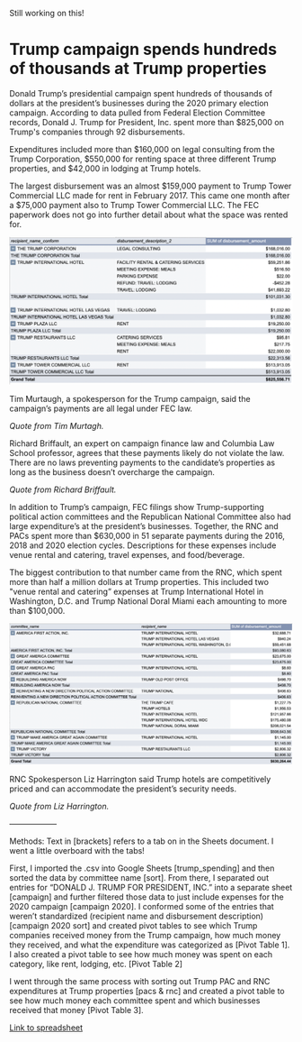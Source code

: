 Still working on this!
# Trump campaign spends hundreds of thousands at Trump properties

Donald Trump’s presidential campaign spent hundreds of thousands of dollars at the president’s businesses during the 2020 primary election campaign. According to data pulled from Federal Election Committee records, Donald J. Trump for President, Inc. spent more than $825,000 on Trump's companies through 92 disbursements.

Expenditures included more than $160,000 on legal consulting from the Trump Corporation, $550,000 for renting space at three different Trump properties, and $42,000 in lodging at Trump hotels. 

The largest disbursement was an almost $159,000 payment to Trump Tower Commercial LLC made for rent in February 2017. This came one month after a $75,000 payment also to Trump Tower Commercial LLC. The FEC paperwork does not go into further detail about what the space was rented for.

![Pivot table showing Trump campaign expenses at Trump businesses.](TrumpCampaign.png)

Tim Murtaugh, a spokesperson for the Trump campaign, said the campaign’s payments are all legal under FEC law.

*Quote from Tim Murtagh.*

Richard Briffault, an expert on campaign finance law and Columbia Law School professor, agrees that these payments likely do not violate the law. There are no laws preventing payments to the candidate’s properties as long as the business doesn’t overcharge the campaign.

*Quote from Richard Briffault.*

In addition to Trump’s campaign, FEC filings show Trump-supporting political action committees and the Republican National Committee also had large expenditure’s at the president’s businesses. Together, the RNC and PACs spent more than $630,000 in 51 separate payments during the 2016, 2018 and 2020 election cycles. Descriptions for these expenses include venue rental and catering, travel expenses, and food/beverage.

The biggest contribution to that number came from the RNC, which spent more than half a million dollars at Trump properties. This included two "venue rental and catering” expenses at Trump International Hotel in Washington, D.C. and Trump National Doral Miami each amounting to more than $100,000.

![Pivot table showing PAC and RNC expenses at Trump businesses.](PACsandRNC.png)

RNC Spokesperson Liz Harrington said Trump hotels are competitively priced and can accommodate the president’s security needs.

*Quote from Liz Harrington.*

——————

Methods: Text in [brackets] refers to a tab on in the Sheets document. I went a little overboard with the tabs!

First, I imported the .csv into Google Sheets [trump_spending] and then sorted the data by committee name [sort]. From there, I separated out entries for “DONALD J. TRUMP FOR PRESIDENT, INC.” into a separate sheet [campaign] and further filtered those data to just include expenses for the 2020 campaign [campaign 2020]. I conformed some of the entries that weren’t standardized (recipient name and disbursement description) [campaign 2020 sort] and created pivot tables to see which Trump companies received money from the Trump campaign, how much money they received, and what the expenditure was categorized as [Pivot Table 1]. I also created a pivot table to see how much money was spent on each category, like rent, lodging, etc. [Pivot Table 2]

I went through the same process with sorting out Trump PAC and RNC expenditures at Trump properties [pacs & rnc] and created a pivot table to see how much money each committee spent and which businesses received that money [Pivot Table 3].

[Link to spreadsheet](https://docs.google.com/spreadsheets/d/1UWz7w8CZZo6oD5QpvO-F-g6bl_k3KBZhEXrMwo5uBws/edit?usp=sharing)
